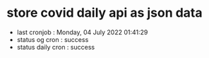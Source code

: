 # store covid daily api as json data

- last cronjob : Monday, 04 July 2022 01:41:29
- status og cron : success
- status daily cron : success
      
      